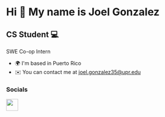 Hi 👋 My name is Joel Gonzalez
==============================

CS Student :computer:
----------

SWE Co-op Intern 

*   🌍  I'm based in Puerto Rico
*   ✉️  You can contact me at [joel.gonzalez35@upr.edu](mailto:joel.gonzalez35@upr.edu)

### Socials

<p align="left">
<a href="https://www.linkedin.com/in/joel-gonzalez-084435252" target="_blank" rel="noreferrer">
<picture>
  <img src="https://raw.githubusercontent.com/FortAwesome/Font-Awesome/6.x/svgs/brands/linkedin.svg" width="32" height="32" /> 
</picture>
</a>
</p>
